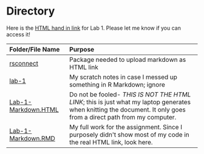 # Directory

Here is the [HTML hand in link](https://rpubs.com/kimng/994479) for Lab 1. Please let me know if you can access it!

| **Folder/File Name** | **Purpose** |
|:--|:--|
| [rsconnect](./rsconnect) | Package needed to upload markdown as HTML link |
| [lab-1](./lab-1) | My scratch notes in case I messed up something in R Markdown; ignore |
| [Lab-1-Markdown.HTML](./Lab-1-Markdown.HTML) | Do not be fooled- _THIS IS NOT THE HTML LINK_; this is just what my laptop generates when knitting the document. It only goes from a direct path from my computer. |
| [Lab-1-Markdown.RMD](./Lab-1-Markdown.RMD) | My full work for the assignment. Since I purposely didn't show most of my code in the real HTML link, look here.
